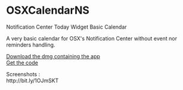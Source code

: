 # OSXCalendarNS
Notification Center Today Widget Basic Calendar

<p>
  A very basic calendar for OSX's Notification Center without event nor reminders handling.
</p>

<p>
  <a href="http://bit.ly/1Qoz9ZU">Download the dmg containing the app</a><br/>
  <a href="http://bit.ly/1OJmXOQ">Get the code</a><br/>
</p>
<p>
  Screenshots :<br/>
  <a>http://bit.ly/1OJmSKT</a><br/> 
</p>
